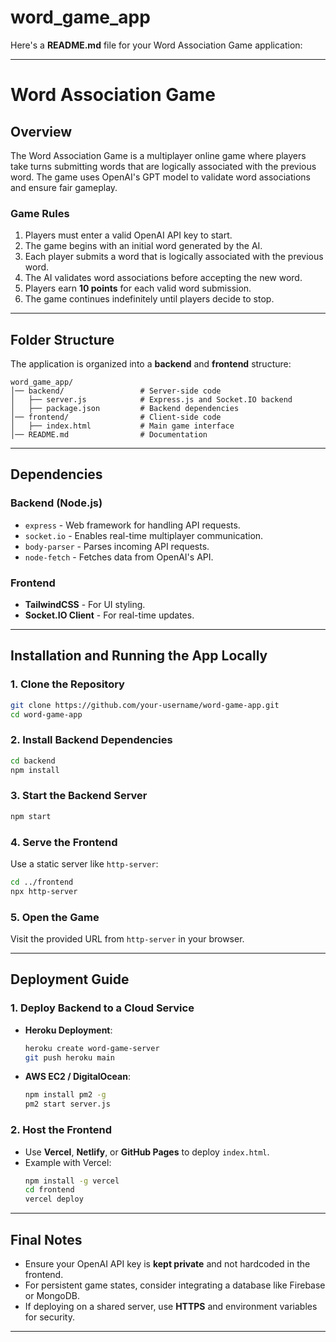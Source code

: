 # word_game_app
 
Here's a **README.md** file for your Word Association Game application:

---

# **Word Association Game**

## **Overview**
The Word Association Game is a multiplayer online game where players take turns submitting words that are logically associated with the previous word. The game uses OpenAI's GPT model to validate word associations and ensure fair gameplay. 

### **Game Rules**
1. Players must enter a valid OpenAI API key to start.
2. The game begins with an initial word generated by the AI.
3. Each player submits a word that is logically associated with the previous word.
4. The AI validates word associations before accepting the new word.
5. Players earn **10 points** for each valid word submission.
6. The game continues indefinitely until players decide to stop.

---

## **Folder Structure**
The application is organized into a **backend** and **frontend** structure:

```
word_game_app/
│── backend/                 # Server-side code
│   ├── server.js            # Express.js and Socket.IO backend
│   ├── package.json         # Backend dependencies
│── frontend/                # Client-side code
│   ├── index.html           # Main game interface
│── README.md                # Documentation
```

---

## **Dependencies**
### **Backend (Node.js)**
- `express` - Web framework for handling API requests.
- `socket.io` - Enables real-time multiplayer communication.
- `body-parser` - Parses incoming API requests.
- `node-fetch` - Fetches data from OpenAI's API.

### **Frontend**
- **TailwindCSS** - For UI styling.
- **Socket.IO Client** - For real-time updates.

---

## **Installation and Running the App Locally**
### **1. Clone the Repository**
```bash
git clone https://github.com/your-username/word-game-app.git
cd word-game-app
```

### **2. Install Backend Dependencies**
```bash
cd backend
npm install
```

### **3. Start the Backend Server**
```bash
npm start
```

### **4. Serve the Frontend**
Use a static server like `http-server`:
```bash
cd ../frontend
npx http-server
```

### **5. Open the Game**
Visit the provided URL from `http-server` in your browser.

---

## **Deployment Guide**
### **1. Deploy Backend to a Cloud Service**
- **Heroku Deployment**:
  ```bash
  heroku create word-game-server
  git push heroku main
  ```

- **AWS EC2 / DigitalOcean**:
  ```bash
  npm install pm2 -g
  pm2 start server.js
  ```

### **2. Host the Frontend**
- Use **Vercel**, **Netlify**, or **GitHub Pages** to deploy `index.html`.
- Example with Vercel:
  ```bash
  npm install -g vercel
  cd frontend
  vercel deploy
  ```

---

## **Final Notes**
- Ensure your OpenAI API key is **kept private** and not hardcoded in the frontend.
- For persistent game states, consider integrating a database like Firebase or MongoDB.
- If deploying on a shared server, use **HTTPS** and environment variables for security.

---
